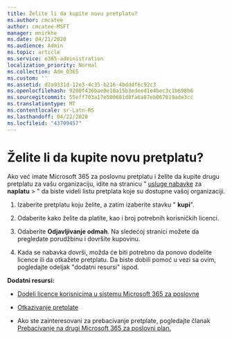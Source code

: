 ```yaml
---
title: Želite li da kupite novu pretplatu?
ms.author: cmcatee
author: cmcatee-MSFT
manager: mnirkhe
ms.date: 04/21/2020
ms.audience: Admin
ms.topic: article
ms.service: o365-administration
localization_priority: Normal
ms.collection: Adm_O365
ms.custom: ''
ms.assetid: d2a9331d-12e3-4c35-b216-4bdddf6c92c3
ms.openlocfilehash: 9200f436bae0e10a15b3edeed1e4bec3c1b698b6
ms.sourcegitcommit: 55eff703a17e500681d8fa6a87eb067019ade3cc
ms.translationtype: MT
ms.contentlocale: sr-Latn-RS
ms.lasthandoff: 04/22/2020
ms.locfileid: "43709457"
---
```

# <a name="looking-to-buy-a-new-subscription"></a>Želite li da kupite novu pretplatu?

Ako već imate Microsoft 365 za poslovnu pretplatu i želite da kupite drugu pretplatu za vašu organizaciju, idite na stranicu " [usluge nabavke](https://go.microsoft.com/fwlink/p/?linkid=868433) za **naplatu** \> " da biste videli listu pretplata koje su dostupne vašoj organizaciji.
 
1. Izaberite pretplatu koju želite, a zatim izaberite stavku " **kupi**".

2. Odaberite kako želite da platite, kao i broj potrebnih korisničkih licenci.

3. Odaberite **Odjavljivanje odmah**. Na sledećoj stranici možete da pregledate porudžbinu i dovršite kupovinu.

4. Kada se nabavka dovrši, možda će biti potrebno da ponovo dodelite licence ili da otkažete pretplatu. Da biste dobili pomoć u vezi sa ovim, pogledajte odeljak "dodatni resursi" ispod.

 **Dodatni resursi:**
  
- [Dodeli licence korisnicima u sistemu Microsoft 365 za poslovne](https://docs.microsoft.com/office365/admin/subscriptions-and-billing/assign-licenses-to-users)
    
- [Otkazivanje pretplate](https://docs.microsoft.com/office365/admin/subscriptions-and-billing/cancel-your-subscription)
    
- Ako ste zainteresovani za prebacivanje pretplate, pogledajte članak [Prebacivanje na drugi Microsoft 365 za poslovni plan.](https://docs.microsoft.com/office365/admin/subscriptions-and-billing/switch-to-a-different-plan)